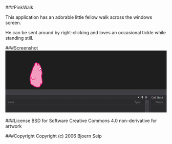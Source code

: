 

###PinkWalk

This application has an adorable little fellow walk across the windows screen.

He can be sent around by right-clicking and loves an occasional tickle while standing still.

###Screenshot
![alt tag](https://raw.githubusercontent.com/nocoolnicksleft/PinkWalk/master/screenshot.png)

###License
BSD for Software
Creative Commons 4.0 non-derivative for artwork

###Copyright
Copyright (c) 2006 Bjoern Seip


